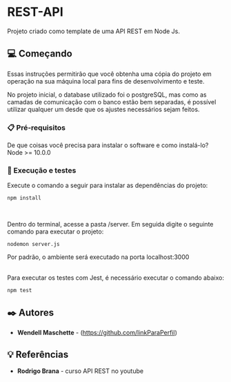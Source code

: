 # REST-API
Projeto criado como template de uma API REST em Node Js.


## 💻 Começando

Essas instruções permitirão que você obtenha uma cópia do projeto em operação na sua máquina local para fins de desenvolvimento e teste.

No projeto inicial, o database utilizado foi o postgreSQL, mas como as camadas de comunicação com o banco estão bem separadas, é possível utilizar qualquer um desde que os ajustes necessários sejam feitos. 

### 📋 Pré-requisitos

De que coisas você precisa para instalar o software e como instalá-lo?
Node >= 10.0.0


### 🚀 Execução e testes

Execute o comando a seguir para instalar as dependências do projeto:
```
npm install
```
<br>

Dentro do terminal, acesse a pasta /server. Em seguida digite o seguinte comando para executar o projeto:
```
nodemon server.js
```
Por padrão, o ambiente será executado na porta localhost:3000

<br>
Para executar os testes com Jest, é necessário executar o comando abaixo:

```
npm test
```

## ✒️ Autores

* **Wendell Maschette** - (https://github.com/linkParaPerfil)

## 💡 Referências
* **Rodrigo Brana** - curso API REST no youtube
